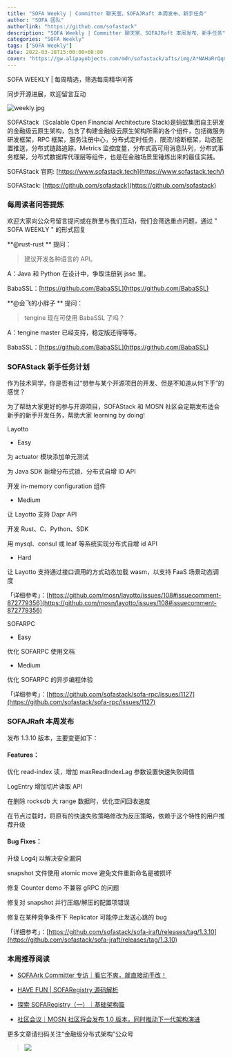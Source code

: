```yaml
---
title: "SOFA Weekly | Committer 聊天室、SOFAJRaft 本周发布、新手任务"
author: "SOFA 团队"
authorlink: "https://github.com/sofastack"
description: "SOFA Weekly | Committer 聊天室、SOFAJRaft 本周发布、新手任务"
categories: "SOFA Weekly"
tags: ["SOFA Weekly"]
date: 2022-03-18T15:00:00+08:00
cover: "https://gw.alipayobjects.com/mdn/sofastack/afts/img/A*NAHaRrQqGzAAAAAAAAAAAAAAARQnAQ"
---
```


SOFA WEEKLY | 每周精选，筛选每周精华问答

同步开源进展，欢迎留言互动

![weekly.jpg](https://gw.alipayobjects.com/mdn/sofastack/afts/img/A*NAHaRrQqGzAAAAAAAAAAAAAAARQnAQ)

SOFAStack（Scalable Open Financial Architecture Stack)是蚂蚁集团自主研发的金融级云原生架构，包含了构建金融级云原生架构所需的各个组件，包括微服务研发框架，RPC 框架，服务注册中心，分布式定时任务，限流/熔断框架，动态配置推送，分布式链路追踪，Metrics 监控度量，分布式高可用消息队列，分布式事务框架，分布式数据库代理层等组件，也是在金融场景里锤炼出来的最佳实践。

SOFAStack 官网: [https://www.sofastack.tech](https://www.sofastack.tech/)

SOFAStack: [https://github.com/sofastack](https://github.com/sofastack)

### 每周读者问答提炼

欢迎大家向公众号留言提问或在群里与我们互动，我们会筛选重点问题，通过 " SOFA WEEKLY " 的形式回复

**@rust-rust ** 提问：

>建议开发各种语言的 API。

A：Java 和 Python 在设计中，争取注册到 jsse 里。

BabaSSL：[https://github.com/BabaSSL](https://github.com/BabaSSL)

**@会飞的小胖子 ** 提问：

>tengine 现在可使用 BabaSSL 了吗？

A：tengine master 已经支持，稳定版还得等等。

BabaSSL：[https://github.com/BabaSSL](https://github.com/BabaSSL)

### SOFAStack 新手任务计划

作为技术同学，你是否有过“想参与某个开源项目的开发、但是不知道从何下手”的感觉？

为了帮助大家更好的参与开源项目，SOFAStack 和 MOSN 社区会定期发布适合新手的新手开发任务，帮助大家 learning by doing!

Layotto

- Easy

为 actuator 模块添加单元测试

为 Java SDK 新增分布式锁、分布式自增 ID API

开发 in-memory configuration 组件

- Medium

让 Layotto 支持 Dapr API

开发 Rust、C、Python、SDK

用 mysql、consul 或 leaf 等系统实现分布式自增 id API

- Hard

让 Layotto 支持通过接口调用的方式动态加载 wasm，以支持 FaaS 场景动态调度

「详细参考」：[https://github.com/mosn/layotto/issues/108#issuecomment-872779356](https://github.com/mosn/layotto/issues/108#issuecomment-872779356)

SOFARPC

- Easy

优化 SOFARPC 使用文档

- Medium

优化 SOFARPC 的异步编程体验

「详细参考」：[https://github.com/sofastack/sofa-rpc/issues/1127](https://github.com/sofastack/sofa-rpc/issues/1127)

### SOFAJRaft 本周发布

发布 1.3.10 版本，主要变更如下：

#### Features：

优化 read-index 读，增加 maxReadIndexLag 参数设置快速失败阈值  

LogEntry 增加切片读取 API

在删除 rocksdb 大 range 数据时，优化空间回收速度

在节点过载时，将原有的快速失败策略修改为反压策略，依赖于这个特性的用户推荐升级 

#### Bug Fixes：

升级 Log4j 以解决安全漏洞

snapshot 文件使用 atomic move 避免文件重新命名是被损坏 

修复 Counter demo 不兼容 gRPC 的问题

修复对 snapshot 并行压缩/解压的配置项错误

修复在某种竞争条件下 Replicator 可能停止发送心跳的 bug 

「详细参考」：[https://github.com/sofastack/sofa-jraft/releases/tag/1.3.10](https://github.com/sofastack/sofa-jraft/releases/tag/1.3.10)

### 本周推荐阅读

- [SOFAArk Committer 专访｜看它不爽，就直接动手改！](https://mp.weixin.qq.com/s?__biz=MzUzMzU5Mjc1Nw==&mid=2247503819&idx=1&sn=8dfd99fac47b7c9c6e4f507db5d7a11f&chksm=faa32011cdd4a9070e80c69d21fbab7a16047d307907b61ed7c3bdf588d7d57af2cd41fffa26&scene=21)

- [HAVE FUN | SOFARegistry 源码解析](https://mp.weixin.qq.com/s?__biz=MzUzMzU5Mjc1Nw==&mid=2247502760&idx=1&sn=2980bf857055853220934944c42fd2af&chksm=faa32472cdd4ad641cb062e0c3bb5ec5b46dafba1ea25b19d774ebdac2704ae610994511874b&scene=21)

- [探索 SOFARegistry（一）｜基础架构篇](https://mp.weixin.qq.com/s?__biz=MzUzMzU5Mjc1Nw==&mid=2247502139&idx=1&sn=015419fdc360c07030cf147cbfb1cf2f&chksm=faa326e1cdd4aff71d498bbdcdf3e2bf83e53a7a0cfc6c01ff123860e074d199411191b3ea13&scene=21)

- [社区会议｜MOSN 社区将会发布 1.0 版本，同时推动下一代架构演进](https://mp.weixin.qq.com/s?__biz=MzUzMzU5Mjc1Nw==&mid=2247502035&idx=1&sn=7854ee79b923d5431903f787ff9edc73&chksm=faa32709cdd4ae1fce7b031a5ceed38018dbcc61da42024649d8ef0c5b39d823d508004239a8&scene=21)

更多文章请扫码关注“金融级分布式架构”公众号

>![](https://gw.alipayobjects.com/mdn/rms_1c90e8/afts/img/A*8G5NRZ7UEToAAAAAAAAAAAAAARQnAQ)
